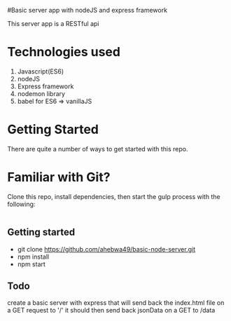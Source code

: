 #Basic server app with nodeJS and express framework

This server app is a RESTful api

# Technologies used

1. Javascript(ES6)
2. nodeJS
3. Express framework
4. nodemon library
5. babel for ES6 => vanillaJS

# Getting Started

There are quite a number of ways to get started with this repo.

# Familiar with Git?
Clone this repo, install dependencies, then start the gulp process with
the following:

```

```
## Getting started
* git clone https://github.com/ahebwa49/basic-node-server.git
* npm install
* npm start

## Todo

create a basic server with express
that will send back the index.html file on a GET request to '/'
it should then send back jsonData on a GET to /data
